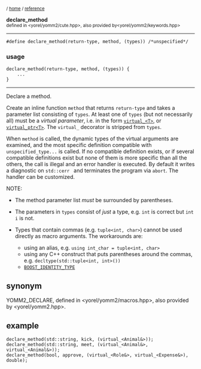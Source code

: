 
<sub>/ [home](/README.md) / [reference](/reference/README.md) </sub>

**declare_method**<br>
<sub>defined in <yorel/yomm2/cute.hpp>, also provided by<yorel/yomm2/keywords.hpp></sub>

---
```
#define declare_method(return-type, method, (types)) /*unspecified*/
```
### usage
```
declare_method(return-type, method, (types)) {
    ...
}
```
---
Declare a method.

Create an inline function `method` that returns `return-type` and takes a
parameter list consisting of `types`. At least one of `types` (but not
necessarily all) must be a *virtual parameter*, i.e. in the form
[`virtual_<T>`](virtual_.md), or [`virtual_ptr<T>`](virtual_ptr.md). The
`virtual_` decorator is stripped from `types`.

When `method` is called, the dynamic types of the virtual arguments are
examined, and the most specific definition compatible with `unspecified_type...`
is called. If no compatible definition exists, or if several compatible
definitions exist but none of them is more specific than all the others, the
call is illegal and an error handler is executed. By default it writes a
diagnostic on `std::cerr ` and terminates the program via `abort`. The handler
can be customized.

NOTE:

* The method parameter list _must_ be surrounded by parentheses.

* The parameters in `types` consist of _just_ a type, e.g. `int` is correct
  but `int i` is not.

* Types that contain commas (e.g. `tuple<int, char>`) cannot be used directly as
  macro arguments. The workarounds are:
  * using an alias, e.g. `using int_char = tuple<int, char>`
  * using any C++ construct that puts parentheses around the commas,
    e.g. `decltype(std::tuple<int, int>())`
  * [`BOOST_IDENTITY_TYPE`](https://www.boost.org/doc/libs/1_82_0/libs/utility/identity_type/doc/html/index.html)

## synonym
YOMM2_DECLARE, defined in <yorel/yomm2/macros.hpp>, also provided by <yorel/yomm2.hpp>.

## example
```
declare_method(std::string, kick, (virtual_<Animal&>));
declare_method(std::string, meet, (virtual_<Animal&>, virtual_<Animal&>));
declare_method(bool, approve, (virtual_<Role&>, virtual_<Expense&>), double);
```
